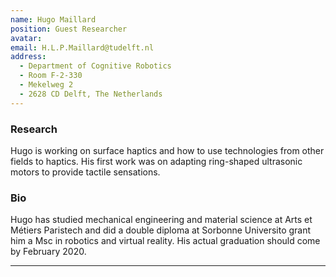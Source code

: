 ```yaml
---
name: Hugo Maillard
position: Guest Researcher
avatar: 
email: H.L.P.Maillard@tudelft.nl
address:
  - Department of Cognitive Robotics
  - Room F-2-330
  - Mekelweg 2
  - 2628 CD Delft, The Netherlands
---
```


### Research
Hugo is working on surface haptics and how to use technologies from other fields to haptics. His first work was on adapting ring-shaped ultrasonic motors to provide tactile sensations.

### Bio
Hugo has studied mechanical engineering and material science at Arts et Métiers Paristech and did a double diploma at Sorbonne Universito grant him a Msc in robotics and virtual reality. His actual graduation should come by February 2020. 


<hr>
